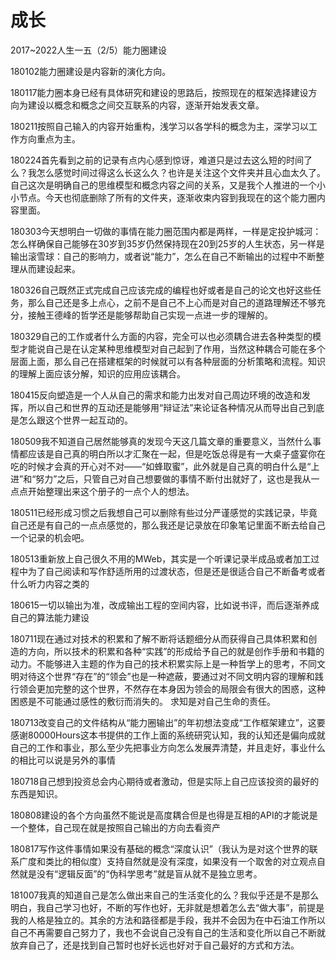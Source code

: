 # 成长
2017~2022人生一五（2/5）能力圈建设

180102能力圈建设是内容新的演化方向。

180117能力圈本身已经有具体研究和建设的思路后，按照现在的框架选择建设方向为建设以概念和概念之间交互联系的内容，逐渐开始发表文章。

180211按照自己输入的内容开始重构，浅学习以各学科的概念为主，深学习以工作方向重点为主。

180224首先看到之前的记录有点内心感到惊讶，难道只是过去这么短的时间了么？我怎么感觉时间过得这么长这么久？也许是关注这个文件夹并且心血太久了。自己这次是明确自己的思维模型和概念内容之间的关系，又是我个人推进的一个小小节点。今天也彻底删除了所有的文件夹，逐渐收束内容到我现在的这个能力圈内容里面。

180303今天想明白一切做的事情在能力圈范围内都是两样，一样是定投护城河：怎么样确保自己能够在30岁到35岁仍然保持现在20到25岁的人生状态，另一样是输出滚雪球：自己的影响力，或者说“能力”，怎么在自己不断输出的过程中不断整理从而建设起来。

180326自己既然正式完成自己应该完成的编程也好或者是自己的论文也好这些任务，那么自己还是多上点心，之前不是自己不上心而是对自己的道路理解还不够充分，接触王德峰的哲学还是能够帮助自己实现一点进一步的理解的。

180329自己的工作或者什么方面的内容，完全可以也必须耦合进去各种类型的模型才能说自己是在认定某种思维模型对自己起到了作用，当然这种耦合可能在多个层面上面，那么自己在搭建框架的时候就可以有各种层面的分析策略和流程。知识的理解上面应该分解，知识的应用应该耦合。

180415反向塑造是一个人从自己的需求和能力出发对自己周边环境的改造和发挥，所以自己和世界的互动还是能够用“辩证法”来论证各种情况从而导出自己到底是怎么跟这个世界一起互动的。

180509我不知道自己居然能够真的发现今天这几篇文章的重要意义，当然什么事情都应该是自己真的明白所以才汇聚在一起，但是吃饭总得是有一大桌子盛宴你在吃的时候才会真的开心对不对——“如蜂取蜜”，此外就是自己真的明白什么是“上进”和“努力”之后，只管自己对自己想要做的事情不断付出就好了，这也是我从一点点开始整理出来这个册子的一点个人的想法。

180511已经形成习惯之后我想自己可以删除有些过分严谨感觉的实践记录，毕竟自己还是有自己的一点点感觉的，那么我还是记录放在印象笔记里面不断去给自己一个记录的机会吧。

180513重新放上自己很久不用的MWeb，其实是一个听课记录半成品或者加工过程中为了自己阅读和写作舒适所用的过渡状态，但是还是很适合自己不断备考或者什么听力内容之类的

180615一切以输出为准，改成输出工程的空间内容，比如说书评，而后逐渐养成自己的算法能力建设

180711现在通过对技术的积累和了解不断将话题细分从而获得自己具体积累和创造的方向，所以技术的积累和各种“实践”的形成给予自己的就是创作手册和书籍的动力。不能够进入主题的作为自己的技术积累实际上是一种哲学上的思考，不同文明对待这个世界“存在”的“领会”也是一种遮蔽，要通过对不同文明内容的理解和践行领会更加完整的这个世界，不然存在本身因为领会的局限会有很大的困惑，这种困惑是不可能通过感性的敷衍而消失的。
求知是对自己生命的责任。

180713改变自己的文件结构从“能力圈输出”的年初想法变成“工作框架建立”，这要感谢80000Hours这本书提供的工作上面的系统研究认知，我的认知还是偏向成就自己的工作和事业，那么至少先把事业方向怎么发展弄清楚，并且走好，事业什么的相比可以说是另外的事情

180718自己想到投资总会内心期待或者激动，但是实际上自己应该投资的最好的东西是知识。

180808建设的各个方向虽然不能说是高度耦合但是也得是互相的API的才能说是一个整体，自己现在就是按照自己输出的方向去看资产

180817写作这件事情如果没有基础的概念“深度认识”（我认为是对这个世界的联系广度和类比的相似度）支持自然就是没有深度，如果没有一个取舍的对立观点自然就是没有“逻辑反面”的“伪科学思考”就是盲从就不是独立思考。

181007我真的知道自己是怎么做出来自己的生活变化的么？我似乎还是不是那么明白，我自己学习也好，不断的写作也好，无非就是想着怎么去“做大事”，前提是我的人格是独立的。其余的方法和路径都是手段，我并不会因为在中石油工作所以自己不再需要自己努力了，我也不会说自己没有自己的生活和变化所以自己不断就放弃自己了，还是找到自己暂时也好长远也好对于自己最好的方式和方法。

